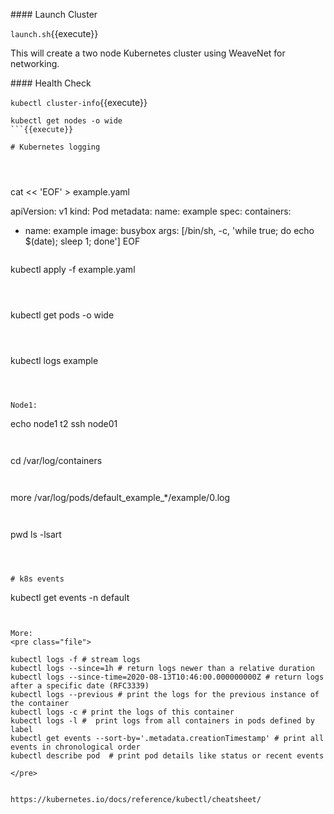 #### Launch Cluster

`launch.sh`{{execute}}

This will create a two node Kubernetes cluster using WeaveNet for networking.

#### Health Check

`
kubectl cluster-info
`{{execute}}



```
kubectl get nodes -o wide
```{{execute}}

# Kubernetes logging




```
cat << 'EOF' > example.yaml

apiVersion: v1
kind: Pod
metadata:
  name: example
spec:
  containers:
  - name: example
    image: busybox
    args: [/bin/sh, -c, 'while true; do echo $(date); sleep 1; done']
EOF

```{{execute}}

```
kubectl apply -f example.yaml
```{{execute}}



```
kubectl get pods -o wide
```{{execute}}



```
kubectl logs example
```{{execute}}



Node1:

```
echo node1 t2
ssh node01
```{{execute T2}}


```
cd /var/log/containers
```{{execute T2}}


```
more /var/log/pods/default_example_*/example/0.log
```{{execute T2}}


```
pwd
ls -lsart
```{{execute T2}}



# k8s events

```
kubectl get events -n default
```{{execute}}


More:
<pre class="file">

kubectl logs -f # stream logs
kubectl logs --since=1h # return logs newer than a relative duration
kubectl logs --since-time=2020-08-13T10:46:00.000000000Z # return logs after a specific date (RFC3339)
kubectl logs --previous # print the logs for the previous instance of the container
kubectl logs -c # print the logs of this container
kubectl logs -l #  print logs from all containers in pods defined by label
kubectl get events --sort-by='.metadata.creationTimestamp' # print all events in chronological order
kubectl describe pod  # print pod details like status or recent events

</pre>


https://kubernetes.io/docs/reference/kubectl/cheatsheet/

